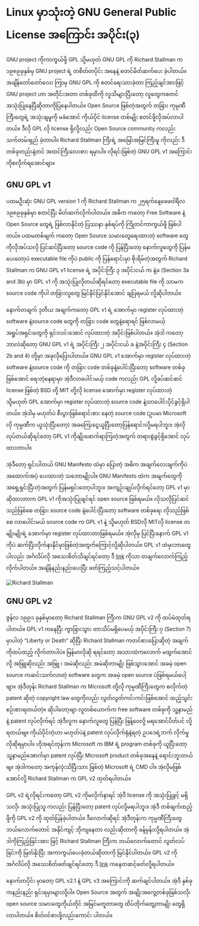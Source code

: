 # Linux မှာသုံးတဲ့ GNU General Public License အကြောင်း အပိုင်း\(၃\)

GNU project ကိုကာကွယ်ဖို့ GPL သို့မဟုတ် GNU GPL ကို Richard Stallman က ၁၉၈၉ခုနှစ်မှ GNU project ရဲ့ တစိတ်တပိုင်း အနေနဲ့ စတင်မိတ်ဆက်ပေး ခဲ့ပါတယ်။ အချိန်တော်တော်လေး ကြာမှ GNU GPL ကို စတင်ရေးသားခဲ့တာ ကြည့်ချင်အားဖြင့် GNU project ဟာ အတိုင်းအတာ တစ်ခုထိကို လူသိများပြီးတော့ လူတွေကစတင် အသုံးပြုနေပြီဆိုတာကိုပြနေပါတယ်။ Open Source ဖြစ်တဲ့အတွက် တခြား ကုမ္ပဏီကြီးတွေရဲ့ အသုံးချမူကို မခံအောင် ကိုယ်ပိုင် license တစ်မျိုး စတင်ဖို့လိုအပ်လာပါတယ်။ ဒီလို GPL လို license ရှိလို့လည်း Open Source community ကလည်း သက်တမ်းရှည် ခဲ့တာပါ။ Richard Stallman ကြီးရဲ့ အမြော်အမြင်ကြီးမူ ကိုလည်း ဒီတစ်ခုတည်းနဲ့တင် အထင်ကြီးလေးစား ရမှာပါ။ လိုရင်းဖြစ်တဲ့ GNU GPL v1 အကြောင်းကိုစလိုက်ရအောင်ဗျာ။

## GNU GPL v1

ပထမဦးဆုံး GNU GPL version 1 ကို Richard Stallman က ၂၅ရက်နေ့ဖေဖဝါရီလ ၁၉၈၉ခုနှစ်မှာ စတင်ပြီး မိတ်ဆက်လိုက်ပါတယ်။ အဓိက ကတော့ Free Software နဲ့ Open Source တွေရဲ့  ဖြစ်လာနိုင်တဲ့ ပြဿနာ နှစ်ရပ်ကို ကြိုတင်ကာကွယ်ဖို့ ဖြစ်ပါတယ်။  ပထမတစ်ချက် ကတော့ Open Source သမားတွေရေးထားတဲ့ software တွေကိုလိုအပ်သလို ပြင်ဆင်ပြီးတော့ source code ကို ပြန်ပြီးတော့ နောက်လူတွေကို ပြန်မပေးတော့ပဲ executable file ကိုပဲ public ကို ပြန်ရောင်းမှာ စိုးရိမ်တဲ့အတွက် Richard Stallman က GNU GPL v1 license ရဲ့ အပိုင်းကြီး ၃ အပိုင်းငယ် က နဲ့ခ \(Section 3a and 3b\) မှာ GPL v1 ကို အသုံးပြုလိုတယ်ဆိုရင်တော့ executable file ကို သာမက source code ကိုပါ တခြားလူတွေ မြင်နိုင်ပြင်နိုင်အောင် ချပြရမယ် လို့ဆိုပါတယ်။

နောက်တချက် ဒုတိယ အချက်ကတော့ GPL v1 ရဲ့ အောက်မှာ register လုပ်ထားတဲ့ software နဲ့source code တွေကို တခြား code တွေနဲ့ရောရင် ဖြစ်လာမယ့် အရှုပ်အရှင်းတွေကို ရှင်းလင်းအောင် လုပ်ထားတဲ့ အပိုင်းဖြစ်ပါတယ်။ အဲ့ဒါ ကတော့ ဘာလဲဆိုတော့ GNU GPL v1 ရဲ့ အပိုင်းကြီး ၂ အပိုင်းငယ် ခ နဲ့အပိုင်းကြီး ၄ \(Section 2b and 4\) တို့မှာ အခုလိုပြောပါတယ်။ GNU GPL v1 အောက်မှာ register လုပ်ထားတဲ့ software နဲ့source code ကို တခြား code တစ်ခုနဲ့ပေါင်းပြီးတော့ software တစ်ခုဖြစ်အောင် ရေးတဲ့နေရာမှာ အဲ့ဒီလာပေါင်းမယ့် code ကလည်း GPL လို့ခပ်ဆင်ဆင် license ဖြစ်တဲ့ BSD တို့ MIT တို့လို license အောက်မှာ register လုပ်ထားတဲ့ သို့မဟုတ် GPL အောက်မှာ register လုပ်ထားတဲ့ source code နဲ့သာပေါင်းပိုင်ခွင့်ရှိပါတယ်။ အဲ့ဒါမှ မဟုတ်ပဲ စီးပွားဖြစ်ရောင်းစား နေတဲ့ source code \(ဥပမာ Microsoft လို ကုမ္ပဏီက ယူသုံးပြီးတော့\) အခကြေးငွေယူပြီးတော့ပြန်ရောင်းလို့မရပါဘူး။ အဲ့လိုလုပ်တယ်ဆိုရင်တော့ GPL v1 ကိုချိုးဖောက်ရာကြတဲ့အတွက် တရားစွဲခွင့်ရှိအောင် လုပ်ထားတာပါ။

အဲ့ဒီတော့ ရှင်းပါတယ် GNU Manifesto ထဲမှာ ပြောတဲ့ အဓိက အချက်လေးချက်ကိုပဲ အထောက်အပံ့ ပေးထားတဲ့ သဘောမျိုးပါ။ GNU Manifesto ထဲက အချက်တွေကို အရှေ့ရှင်းပြီးတဲ့အတွက် ပြန်မရှင်းတော့ပါဘူး။ အကျဉ်းချုပ်လိုက်ရင်တော့ GPL v1 မှာဆိုထားတာက GPL v1 ကိုအသုံးပြုချင်ရင် open source ဖြစ်ရမယ်။ လိုသလိုပြင်ဆင် သည်ဖြစ်စေ တခြား source code နဲ့ပေါင်းပြီးတော့ software တစ်ခုရေး လိုသည်ဖြစ်စေ လာပေါင်းမယ် source code က GPL v1 နဲ့ သို့မဟုတ် BSDလို MITလို license တမျိုးမျိုးရဲ့ အောက်မှာ register လုပ်ထားတာဖြစ်ရမယ်။ အဲ့လိုမှ ပြင်ပြီးနောက် GPL v1 ကိုပဲ ဆက်ပြီးလိုက်နာနိုင်မှာဖြစ်တဲ့အတွက်ကြောင့်လို့ဆိုပါတယ်။ GPL v1 ထဲမှာဘာတွေ ပါလည်း အင်္ဂလိပ်လို အသေးစိတ်သိချင်ရင်တော့ ဒီ [link](https://www.gnu.org/licenses/old-licenses/gpl-1.0-standalone.html) ကိုသာ တချက်လောက်ကြည့် လိုက်ပါတယ်။ အချိန်နည်းနည်းပေးပြီး ဖတ်ကြည့်သင့်ပါတယ်။

![Richard Stallman](https://itmatic101.files.wordpress.com/2019/09/67fa9-220px-stallman_gplv3_launch_mit_060116.jpg?w=660)

## GNU GPL v2

ဇွန်လ ၁၉၉၁ ခုနှစ်မှာတော့ Richard Stallman ကြီးက GNU GPL v2 ကို ထပ်မံထုတ်ရပါတယ်။ GPL v1 ကနေပြီး ကွာခြားသွား တာသိပ်မရှိပေမယ့် အပိုင်းကြီး ၇ \(Section 7\) မှာပါတဲ့ “Liberty or Death” ဆိုပြီး Richard Stallman ကတင်စားပြောဆိုတဲ့ အချက်ကိုထပ်ထည့် လိုက်တာပါပဲ။ မြန်မာလိုဆို ရရင်တော့ အသားထဲကလောက် မထွက်အောင်လို့ အဖြူဆိုလည်း အဖြူ ၊ အမဲဆိုလည်း အမဲဆိုတာမျိုး ဖြစ်သွားအောင် အခမဲ့ open source ကဆင်းသက်လာတဲ့ software တွေက အခမဲ့ open source ပဲဖြစ်ရမယ်ပေါ့ဗျာ။ အဲ့ဒီတုန်း Richard Stallman က Microsoft တို့လို ကုမ္ပဏီကြီးတွေက စလိုက်တဲ့ patent ဆိုတဲ့ copyright law တွေကိုလည်း လွတ်လွတ်ကင်းကင်းဖြစ်အောင် ထည့်သွင်း စဉ်းစားရတယ်တဲ့။ ဆိုပါတော့ဗျာ လူတစ်ယောက်က free software တစ်ခုကို သူ့နာမည်နဲ့ patent လုပ်လိုက်ရင် အဲ့ဒီလူက နောက်လူတွေ ပြန်ပြီး ဖြန့်ဝေလို့ မရအောင်ပိတ်ပင် လို့ရတယ်ဗျ။ ကိုယ်ပိုင်တဲ့ဟာ မဟုတ်ပဲနဲ့ patent လုပ်လိုက်ရုံနဲ့ရတဲ့ ဥပဒေရဲ့ဘက် လိုက်မှုလိုဆိုရမှာပါ။ ဟိုအရင်တုန်းက Microsoft က IBM ရဲ့ program တစ်ခုကို ယူပြီးတော့ သူ့နာမည်အောက်မှာ patent လုပ်ပြီး Microsoft product တစ်ခုအနေနဲ့ ရောင်းဘူးတယ်ဗျ။ အဲ့ဒါကတော့ အကုန်လုံးသိပြီးသား ဖြစ်တဲ့ Microsoft ရဲ့ CMD ပါ။ အဲ့လိုမဖြစ်အောင်လို့ Richard Stallman က GPL v2 ထုတ်ရပါတယ်။

GPL v2 ရဲ့လိုရင်းကတော့ GPL v2 ကိုမလိုက်နာရင် အဲ့ဒီ license ကို အသုံးပြုခွင့် မရှိသလို၊ အသုံးပြုသူ ကလည်း ပြန်ပြီးတော့ patent လုပ်လို့မရပါဘူး။ အဲ့ဒီ တစ်ချက်ထည့် ဖို့ကို GPL v2 ကို ထုတ်ပြန်ခဲ့ပါတယ်။ ဒီလောက်ဆိုရင် အဲ့ဒီတုန်းက ကုမ္ပဏီကြီးတွေ ဘယ်လောက်တောင် အနိုင်ကျင့် ဘိုကျနေတာ လည်းဆိုတာကို ခန့်မှန်းလို့ရပါတယ်။ အဲ့ဒါကိုကြည့်ခြင်းအား ဖြင့် Richard Stallman ကြီးက ဘယ်လောက်တောင် လွတ်လပ်ခြင်းကို မြတ်နိုးပြီး အကာကွယ်ပေးခဲ့တယ်ဆိုတာကို မြင်နိုင်ပါတယ်။ GPL v2 ကို အင်္ဂလိပ်လို အသေးစိတ်ဖတ်ချင်ရင်တော့ ဒီ [link](https://www.gnu.org/licenses/old-licenses/gpl-2.0-standalone.html) ကနေတဆင့်ဖတ်လို့ရပါတယ်။

နောက်တပိုင်း မှာတော့ GPL v2.1 နဲ့ GPL v3 အကြောင်းကို ဆက်ချင်ပါတယ်။ အဲ့ဒီ နှစ်ခုကနည်းနည်း ရှင်းရမှာများလို့ပါ။ Open Source အတွက် အချိုးအကွေ့တစ်ခုဖြစ်သလို၊ open source သမားတွေကိုယ်တိုင် အမြင်မတူတာတွေ ထိပ်တိုက်တွေ့တာမျိုး တွေရှိလာပါတယ်။ စိတ်ဝင်စားဖို့လည်းကောင်း ပါတယ်။

